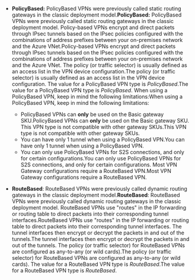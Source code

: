 * <span data-ttu-id="0740f-101">**PolicyBased:** PolicyBased VPNs were previously called static routing gateways in the classic deployment model.</span><span class="sxs-lookup"><span data-stu-id="0740f-101">**PolicyBased:** PolicyBased VPNs were previously called static routing gateways in the classic deployment model.</span></span> <span data-ttu-id="0740f-102">Policy-based VPNs encrypt and direct packets through IPsec tunnels based on the IPsec policies configured with the combinations of address prefixes between your on-premises network and the Azure VNet.</span><span class="sxs-lookup"><span data-stu-id="0740f-102">Policy-based VPNs encrypt and direct packets through IPsec tunnels based on the IPsec policies configured with the combinations of address prefixes between your on-premises network and the Azure VNet.</span></span> <span data-ttu-id="0740f-103">The policy (or traffic selector) is usually defined as an access list in the VPN device configuration.</span><span class="sxs-lookup"><span data-stu-id="0740f-103">The policy (or traffic selector) is usually defined as an access list in the VPN device configuration.</span></span> <span data-ttu-id="0740f-104">The value for a PolicyBased VPN type is *PolicyBased*.</span><span class="sxs-lookup"><span data-stu-id="0740f-104">The value for a PolicyBased VPN type is *PolicyBased*.</span></span> <span data-ttu-id="0740f-105">When using a PolicyBased VPN, keep in mind the following limitations:</span><span class="sxs-lookup"><span data-stu-id="0740f-105">When using a PolicyBased VPN, keep in mind the following limitations:</span></span>
  
  * <span data-ttu-id="0740f-106">PolicyBased VPNs can **only** be used on the Basic gateway SKU.</span><span class="sxs-lookup"><span data-stu-id="0740f-106">PolicyBased VPNs can **only** be used on the Basic gateway SKU.</span></span> <span data-ttu-id="0740f-107">This VPN type is not compatible with other gateway SKUs.</span><span class="sxs-lookup"><span data-stu-id="0740f-107">This VPN type is not compatible with other gateway SKUs.</span></span>
  * <span data-ttu-id="0740f-108">You can have only 1 tunnel when using a PolicyBased VPN.</span><span class="sxs-lookup"><span data-stu-id="0740f-108">You can have only 1 tunnel when using a PolicyBased VPN.</span></span>
  * <span data-ttu-id="0740f-109">You can only use PolicyBased VPNs for S2S connections, and only for certain configurations.</span><span class="sxs-lookup"><span data-stu-id="0740f-109">You can only use PolicyBased VPNs for S2S connections, and only for certain configurations.</span></span> <span data-ttu-id="0740f-110">Most VPN Gateway configurations require a RouteBased VPN.</span><span class="sxs-lookup"><span data-stu-id="0740f-110">Most VPN Gateway configurations require a RouteBased VPN.</span></span>
* <span data-ttu-id="0740f-111">**RouteBased**: RouteBased VPNs were previously called dynamic routing gateways in the classic deployment model.</span><span class="sxs-lookup"><span data-stu-id="0740f-111">**RouteBased**: RouteBased VPNs were previously called dynamic routing gateways in the classic deployment model.</span></span> <span data-ttu-id="0740f-112">RouteBased VPNs use "routes" in the IP forwarding or routing table to direct packets into their corresponding tunnel interfaces.</span><span class="sxs-lookup"><span data-stu-id="0740f-112">RouteBased VPNs use "routes" in the IP forwarding or routing table to direct packets into their corresponding tunnel interfaces.</span></span> <span data-ttu-id="0740f-113">The tunnel interfaces then encrypt or decrypt the packets in and out of the tunnels.</span><span class="sxs-lookup"><span data-stu-id="0740f-113">The tunnel interfaces then encrypt or decrypt the packets in and out of the tunnels.</span></span> <span data-ttu-id="0740f-114">The policy (or traffic selector) for RouteBased VPNs are configured as any-to-any (or wild cards).</span><span class="sxs-lookup"><span data-stu-id="0740f-114">The policy (or traffic selector) for RouteBased VPNs are configured as any-to-any (or wild cards).</span></span> <span data-ttu-id="0740f-115">The value for a RouteBased VPN type is *RouteBased*.</span><span class="sxs-lookup"><span data-stu-id="0740f-115">The value for a RouteBased VPN type is *RouteBased*.</span></span>

